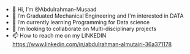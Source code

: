 - 👋 Hi, I’m @Abdulrahman-Musaad
- 👀 I’m Graduated Mechanical Engineering and I'm interested in DATA 
- 🌱 I’m currently learning Programming for Data science
- 💞️ I’m looking to collaborate on Multi-disciplinary projects 
- 📫 How to reach me on my LINKEDIN https://www.linkedin.com/in/abdulrahman-almutairi-36a371178

<!---
Abdulrahman-Musaad/Abdulrahman-Musaad is a ✨ special ✨ repository because its `README.md` (this file) appears on your GitHub profile.
You can click the Preview link to take a look at your changes.
--->
